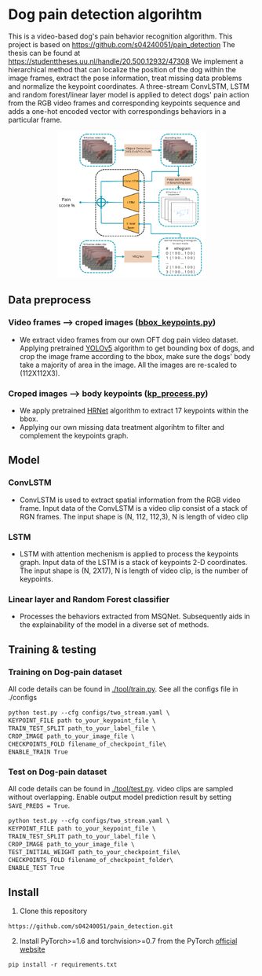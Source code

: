 ﻿# Dog pain detection algorihtm

This is a video-based dog's pain behavior recognition algorithm. This project is based on https://github.com/s04240051/pain_detection
The thesis can be found at https://studenttheses.uu.nl/handle/20.500.12932/47308
We implement a hierarchical method that can localize the position of the dog within the image frames, extract the pose information, treat missing data problems and normalize the keypoint coordinates. 
A three-stream ConvLSTM, LSTM and random forest/linear layer model is applied to detect dogs' pain action from the RGB video frames and corresponding keypoints sequence and adds a one-hot encoded vector with correspondings behaviors in a particular frame.

<div align=center><img src=pipeline.png width="300" height="300" alt="pipeline"/></div>  

## Data preprocess
### Video frames --> croped images ([bbox_keypoints.py](dataset/bbox_keypoints.py))
* We extract video frames from our own OFT dog pain video dataset. Applying pretrained [YOLOv5](https://github.com/ultralytics/yolov5) algorithm to get bounding box of dogs, and crop the image frame according to the bbox, make sure the dogs' body take a majority of area in the image. All the images are re-scaled to (112X112X3). 
### Croped images --> body keypoints ([kp_process.py](dataset/kp_process.py))
* We apply pretrained [HRNet](https://mmpose.readthedocs.io/en/latest/papers/backbones.html#hrnet-cvpr-2019) algorithm to extract 17 keypoints within the bbox.
* Applying our own missing data treatment algorihtm to filter and complement the keypoints graph. 
## Model
### ConvLSTM
* ConvLSTM is used to extract spatial information from the RGB video frame. Input data of the ConvLSTM is a video clip consist of a stack of RGN frames. The input shape is (N, 112, 112,3), N is length of video clip
### LSTM 
* LSTM with attention mechenism is applied to process the keypoints graph. Input data of the LSTM is a stack of keypoints 2-D coordinates. The input shape is (N, 2X17), N is length of video clip, is the number of keypoints.
### Linear layer and Random Forest classifier
* Processes the behaviors extracted from MSQNet. Subsequently aids in the explainability of the model in a diverse set of methods.
## Training & testing
### Training on Dog-pain dataset
All code details can be found in [./tool/train.py](tool/train.py). See all the configs file in ./configs
```
python test.py --cfg configs/two_stream.yaml \
KEYPOINT_FILE path to_your_keypoint_file \
TRAIN_TEST_SPLIT path_to_your_label_file \ 
CROP_IMAGE path_to_your_image_file \
CHECKPOINTS_FOLD filename_of_checkpoint_file\
ENABLE_TRAIN True
```
### Test on Dog-pain dataset
All code details can be found in [./tool/test.py](tool/test.py).
video clips are sampled without overlapping. Enable output model prediction result by setting `SAVE_PREDS = True`.
```
python test.py --cfg configs/two_stream.yaml \
KEYPOINT_FILE path to_your_keypoint_file \
TRAIN_TEST_SPLIT path_to_your_label_file \ 
CROP_IMAGE path_to_your_image_file \
TEST_INITIAL_WEIGHT path_to_your_checkpoint_file\
CHECKPOINTS_FOLD filename_of_checkpoint_folder\
ENABLE_TEST True
```
## Install
1. Clone this repository
```
https://github.com/s04240051/pain_detection.git
```
2. Install PyTorch>=1.6 and torchvision>=0.7 from the PyTorch [official website](https://pytorch.org/get-started/locally/)
```
pip install -r requirements.txt
```



